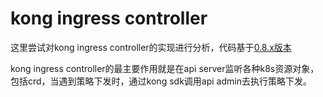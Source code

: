 # kong ingress controller

这里尝试对kong ingress controller的实现进行分析，代码基于[0.8.x版本](https://github.com/Kong/kubernetes-ingress-controller/tree/0.8.x)

kong ingress controller的最主要作用就是在api server监听各种k8s资源对象，包括crd，当遇到策略下发时，通过kong sdk调用api admin去执行策略下发。




